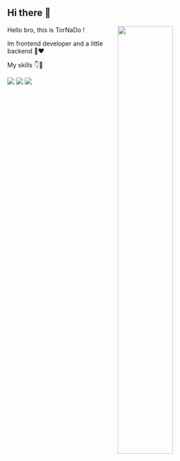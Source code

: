 ## Hi there 👋
<div>
  <img align="right" width="50%" src="https://i.pinimg.com/originals/90/70/32/9070324cdfc07c68d60eed0c39e77573.gif" />
  <p width="50%" align="left">Hello bro, this is TorNaDo !</p>
  <p width="50%">Im frontend developer and a little backend 🤏❤️</p>
  <P width="50%">My skills 👇💎</P>
  <img  src="https://skillicons.dev/icons?i=html,css,bootstrap,tailwind,js,react" />
  <img src="https://skillicons.dev/icons?i=nextjs,ts,redux,npm,git,github" />
  <img src="https://skillicons.dev/icons?i=figma,php,mysql" />
</div>
